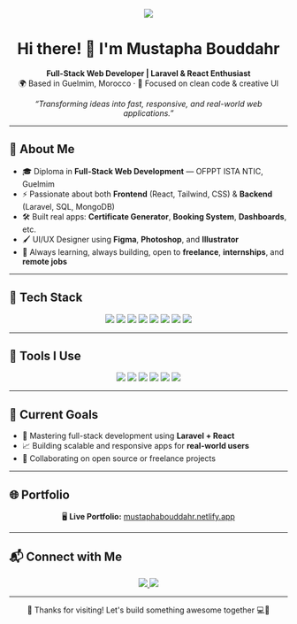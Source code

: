 <p align="center">
  <img src="https://img.shields.io/badge/Available-Freelance-brightgreen?style=flat-square" />
</p>

<h1 align="center">Hi there! 👋 I'm Mustapha Bouddahr</h1>

<p align="center">
  <b>Full-Stack Web Developer | Laravel & React Enthusiast</b><br>
  🌍 Based in Guelmim, Morocco · 🧠 Focused on clean code & creative UI
</p>

<p align="center">
  <i>“Transforming ideas into fast, responsive, and real-world web applications.”</i>
</p>

---

## 📜 About Me

- 🎓 Diploma in **Full-Stack Web Development** — OFPPT ISTA NTIC, Guelmim  
- ⚡ Passionate about both **Frontend** (React, Tailwind, CSS) & **Backend** (Laravel, SQL, MongoDB)  
- 🛠️ Built real apps: **Certificate Generator**, **Booking System**, **Dashboards**, etc.  
- 🖌️ UI/UX Designer using **Figma**, **Photoshop**, and **Illustrator**  
- 🎯 Always learning, always building, open to **freelance**, **internships**, and **remote jobs**

---

## 🚀 Tech Stack

<p align="center">
  <img src="https://img.shields.io/badge/Laravel-F72C1F?style=for-the-badge&logo=laravel&logoColor=white" />
  <img src="https://img.shields.io/badge/React-61DAFB?style=for-the-badge&logo=react&logoColor=black" />
  <img src="https://img.shields.io/badge/TailwindCSS-06B6D4?style=for-the-badge&logo=tailwind-css&logoColor=white" />
  <img src="https://img.shields.io/badge/JavaScript-F7DF1E?style=for-the-badge&logo=javascript&logoColor=black" />
  <img src="https://img.shields.io/badge/CSS3-1572B6?style=for-the-badge&logo=css3&logoColor=white" />
  <img src="https://img.shields.io/badge/MongoDB-47A248?style=for-the-badge&logo=mongodb&logoColor=white" />
  <img src="https://img.shields.io/badge/MySQL-00758F?style=for-the-badge&logo=mysql&logoColor=white" />
  <img src="https://img.shields.io/badge/SQLite-003B57?style=for-the-badge&logo=sqlite&logoColor=white" />
</p>

---

## 🧰 Tools I Use

<p align="center">
  <img src="https://img.shields.io/badge/VSCode-007ACC?style=for-the-badge&logo=visual-studio-code&logoColor=white" />
  <img src="https://img.shields.io/badge/TablePlus-FFCC00?style=for-the-badge&logo=tableplus&logoColor=black" />
  <img src="https://img.shields.io/badge/Figma-F24E1E?style=for-the-badge&logo=figma&logoColor=white" />
  <img src="https://img.shields.io/badge/Git-F05032?style=for-the-badge&logo=git&logoColor=white" />
  <img src="https://img.shields.io/badge/GitHub-181717?style=for-the-badge&logo=github&logoColor=white" />
  <img src="https://img.shields.io/badge/Netlify-00C7B7?style=for-the-badge&logo=netlify&logoColor=white" />
</p>

---

## 🎯 Current Goals

- 🚀 Mastering full-stack development using **Laravel + React**
- 📈 Building scalable and responsive apps for **real-world users**
- 🤝 Collaborating on open source or freelance projects

---

## 🌐 Portfolio

<p align="center">
  🖥️ <strong>Live Portfolio:</strong>  
  <a href="https://mustaphabouddahr.netlify.app" target="_blank">
    mustaphabouddahr.netlify.app
  </a>
</p>

---

## 📬 Connect with Me

<p align="center">
  <a href="mailto:mustaphabouddahr347@gmail.com">
    <img src="https://img.shields.io/badge/Gmail-D14836?style=for-the-badge&logo=gmail&logoColor=white" />
  </a>
  <a href="https://www.linkedin.com/in/mustaphabouddahr/">
    <img src="https://img.shields.io/badge/LinkedIn-0077B5?style=for-the-badge&logo=linkedin&logoColor=white" />
  </a>
</p>

---

<p align="center">
  🙏 Thanks for visiting! Let's build something awesome together 💻🚀
</p>
